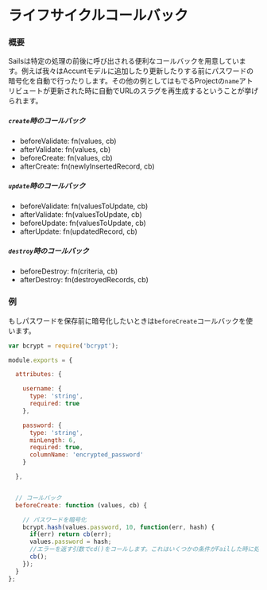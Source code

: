 # ライフサイクルコールバック

### 概要

Sailsは特定の処理の前後に呼び出される便利なコールバックを用意しています。例えば我々はAccuntモデルに追加したり更新したりする前にパスワードの暗号化を自動で行ったりします。その他の例としてはもでるProjectの`name`アトリビュートが更新された時に自動でURLのスラグを再生成するということが挙げられます。


##### `create`時のコールバック

  - beforeValidate: fn(values, cb)
  - afterValidate: fn(values, cb)
  - beforeCreate: fn(values, cb)
  - afterCreate: fn(newlyInsertedRecord, cb)

##### `update`時のコールバック

  - beforeValidate: fn(valuesToUpdate, cb)
  - afterValidate: fn(valuesToUpdate, cb)
  - beforeUpdate: fn(valuesToUpdate, cb)
  - afterUpdate: fn(updatedRecord, cb)

##### `destroy`時のコールバック

  - beforeDestroy: fn(criteria, cb)
  - afterDestroy: fn(destroyedRecords, cb)


### 例

もしパスワードを保存前に暗号化したいときは`beforeCreate`コールバックを使います。

```javascript
var bcrypt = require('bcrypt');

module.exports = {

  attributes: {

    username: {
      type: 'string',
      required: true
    },

    password: {
      type: 'string',
      minLength: 6,
      required: true,
      columnName: 'encrypted_password'
    }

  },


  // コールバック
  beforeCreate: function (values, cb) {

    // パスワードを暗号化
    bcrypt.hash(values.password, 10, function(err, hash) {
      if(err) return cb(err);
      values.password = hash;
      //エラーを返す引数でcd()をコールします。これはいくつかの条件がFailした時に処理全体をキャンセルすることが出来、便利です。
      cb();
    });
  }
};
```


<docmeta name="uniqueID" value="Lifecyclecallbacks631538">
<docmeta name="displayName" value="Lifecycle callbacks">

